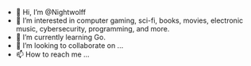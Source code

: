 - 👋 Hi, I’m @Nightwolff
- 👀 I’m interested in computer gaming, sci-fi, books, movies, electronic music, cybersecurity, programming, and more.
- 🌱 I’m currently learning Go.
- 💞️ I’m looking to collaborate on ...
- 📫 How to reach me ...

<!---
Nightwolff/Nightwolff is a ✨ special ✨ repository because its `README.md` (this file) appears on your GitHub profile.
You can click the Preview link to take a look at your changes.
--->
